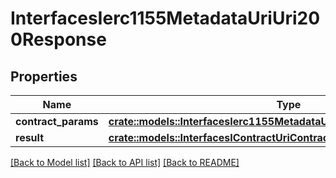 # InterfacesIerc1155MetadataUriUri200Response

## Properties

Name | Type | Description | Notes
------------ | ------------- | ------------- | -------------
**contract_params** | [**crate::models::InterfacesIerc1155MetadataUriUriRequestContractParams**](interfaces_IERC1155MetadataURI_uri_request_contractParams.md) |  | 
**result** | [**crate::models::InterfacesIContractUriContractUri200ResponseResult**](interfaces_IContractURI_contractURI_200_response_result.md) |  | 

[[Back to Model list]](../README.md#documentation-for-models) [[Back to API list]](../README.md#documentation-for-api-endpoints) [[Back to README]](../README.md)


